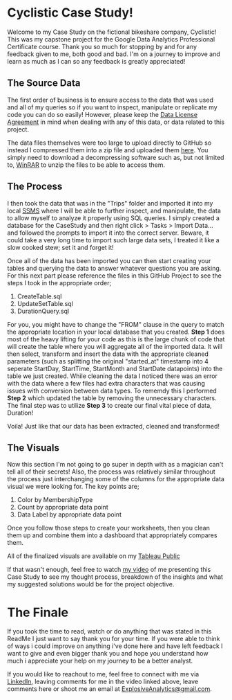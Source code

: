 # Cyclistic Case Study!

Welcome to my Case Study on the fictional bikeshare company, Cyclistic! This was my capstone project for the Google Data Analytics Professional Certificate course. Thank you so much for stopping by and for any feedback given to me, both good and bad. I'm on a journey to improve and learn as much as I can so any feedback is greatly appreciated!

## The Source Data

The first order of business is to ensure access to the data that was used and all of my queries so if you want to inspect, manipulate or replicate my code you can do so easily! However, please keep the [Data License Agreement](https://ride.divvybikes.com/data-license-agreement) in mind when dealing with any of this data, or data related to this project.

The data files themselves were too large to upload directly to GitHub so instead I compressed them into a zip file and uploaded them [here](https://www.dropbox.com/s/45vltwmgyrfnum4/SourceData.zip?dl=0). You simply need to download a decompressing software such as, but not limited to, [WinRAR](https://www.win-rar.com/start.html?&L=0) to unzip the files to be able to access them.

## The Process

I then took the data that was in the "Trips" folder and imported it into my local [SSMS](https://learn.microsoft.com/en-us/sql/ssms/download-sql-server-management-studio-ssms?view=sql-server-ver16) where I will be able to further inspect, and manipulate, the data to allow myself to analyze it properly using SQL queries. I simply created a database for the CaseStudy and then right click > Tasks > Import Data... and followed the prompts to import it into the correct server. Beware, it could take a very long time to import such large data sets, I treated it like a slow cooked stew; set it and forget it!

Once all of the data has been imported you can then start creating your tables and querying the data to answer whatever questions you are asking. For this next part please reference the files in this GitHub Project to see the steps I took in the appropriate order;

1. CreateTable.sql
2. UpdateSetTable.sql
3. DurationQuery.sql

For you, you might have to change the "FROM" clause in the query to match the appropriate location in your local database that you created. **Step 1** does most of the heavy lifting for your code as this is the large chunk of code that will create the table where you will aggregate all of the imported data. It will then select, transform and insert the data with the appropriate cleaned parameters (such as splitting the original "started_at" timestamp into 4 seperate StartDay, StartTime, StartMonth and StartDate datapoints) into the table we just created. While cleaning the data I noticed there was an error with the data where a few files had extra characters that was causing issues with conversion between data types. To rememdy this I performed **Step 2** which updated the table by removing the unnecessary characters. The final step was to utilize **Step 3** to create our final vital piece of data, Duration!

Voila! Just like that our data has been extracted, cleaned and transformed!

## The Visuals

Now this section I'm not going to go super in depth with as a magician can't tell all of their secrets! Also, the process was relatively similar throughout the process just interchanging some of the columns for the appropriate data visual we were looking for. The key points are;

1. Color by MembershipType
2. Count by appropriate data point
3. Data Label by appropriate data point

Once you follow those steps to create your worksheets, then you clean them up and combine them into a dashboard that appropriately compares them. 

All of the finalized visuals are available on my [Tableau Public](https://public.tableau.com/app/profile/thomas.torres/viz/CyclisticCaseStudy_16777032931580/OverallDashboard)

If that wasn't enough, feel free to watch [my video](https://youtu.be/AHLihRQW9nc) of me presenting this Case Study to see my thought process, breakdown of the insights and what my suggested solutions would be for the project objective.

# The Finale

If you took the time to read, watch or do anything that was stated in this ReadMe I just want to say thank you for your time. If you were able to think of ways i could improve on anything i've done here and have left feedback I want to give and even bigger thank you and hope you understand how much i appreciate your help on my journey to be a better analyst. 

If you would like to reachout to me, feel free to connect with me via [LinkedIn](https://www.linkedin.com/in/thomast93/), leaving comments for me in the video linked above, leave comments here or shoot me an email at ExplosiveAnalytics@gmail.com.
